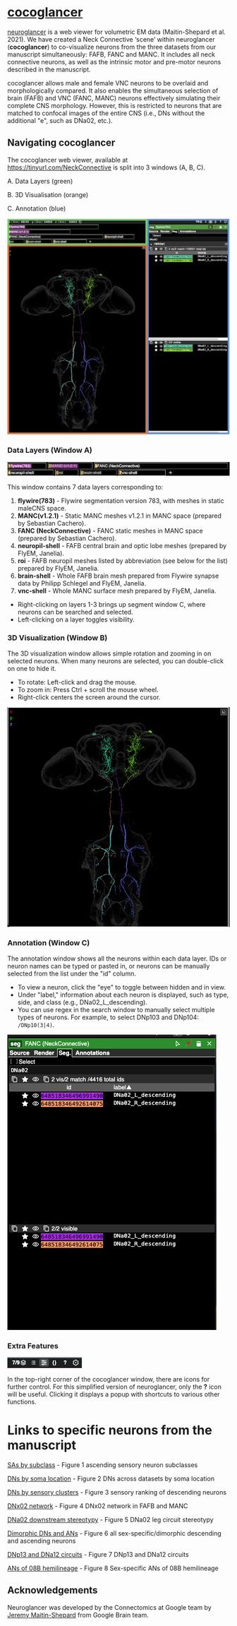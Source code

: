 # [cocoglancer ](https://tinyurl.com/NeckConnective)

[neuroglancer](https://github.com/google/neuroglancer) is a web viewer for volumetric EM data (Maitin-Shepard et al. 2021). We have created a Neck Connective ‘scene’ within neuroglancer (**cocoglancer**) to co-visualize neurons from the three datasets from our manuscript simultaneously: FAFB, FANC and MANC. It includes all neck connective neurons, as well as the intrinsic motor and pre-motor neurons described in the manuscript.

cocoglancer allows male and female VNC neurons to be overlaid and morphologically compared. It also enables the simultaneous selection of brain (FAFB) and VNC (FANC, MANC) neurons  effectively simulating their complete CNS morphology. However, this is restricted to neurons that are matched to confocal images of the entire CNS (i.e., DNs without the additional "e", such as DNa02, etc.).

## Navigating cocoglancer

The cocoglancer web viewer, available at https://tinyurl.com/NeckConnective is split into 3 windows (A, B, C).

A. Data Layers (green)

B. 3D Visualisation (orange)

C. Annotation (blue)

![](images/full_window.png "full neuroglancer window")

### Data Layers (Window A)

![](images/data_layer.png "neuroglancer data panel")

This window contains 7 data layers corresponding to:

1. **flywire(783)** - Flywire segmentation version 783, with meshes in static maleCNS space.
2. **MANC(v1.2.1)** - Static MANC meshes v1.2.1 in MANC space (prepared by Sebastian Cachero).
3. **FANC (NeckConnective)** - FANC static meshes in MANC space (prepared by Sebastian Cachero).
4. **neuropil-shell** - FAFB central brain and optic lobe meshes (prepared by FlyEM, Janelia).
5. **roi** - FAFB neuropil meshes listed by abbreviation (see below for the list) prepared by FlyEM, Janelia.
6. **brain-shell** - Whole FAFB brain mesh prepared from Flywire synapse data by Philipp Schlegel and FlyEM, Janelia.
7. **vnc-shell** - Whole MANC surface mesh prepared by FlyEM, Janelia.

- Right-clicking on layers 1-3 brings up segment window C, where neurons can be searched and selected.
- Left-clicking on a layer toggles visibility.




### 3D Visualization (Window B)

The 3D visualization window allows simple rotation and zooming in on selected neurons. When many neurons are selected, you can double-click on one to hide it.

- To rotate: Left-click and drag the mouse.
- To zoom in: Press Ctrl + scroll the mouse wheel.
- Right-click centers the screen around the cursor.

![](images/3d_visualisation.png "visualisation window")

### Annotation (Window C)

The annotation window shows all the neurons within each data layer. IDs or neuron names can be typed or pasted in, or neurons can be manually selected from the list under the "id" column.

- To view a neuron, click the "eye" to toggle between hidden and in view.
- Under "label," information about each neuron is displayed, such as type, side, and class (e.g., DNa02_L_descending).
- You can use regex in the search window to manually select multiple types of neurons. For example, to select DNp103 and DNp104: `/DNp10(3|4)`.

![](images/annotation.png "annotation window")

### Extra Features

![](images/help_bar.png "help bar only")

In the top-right corner of the cocoglancer window, there are icons for further control. For this simplified version of neuroglancer, only the **?** icon will be useful. Clicking it displays a popup with shortcuts to various other functions.

# Links to specific neurons from the manuscript

[SAs by subclass](https://neuroglancer-demo.appspot.com/#!gs://flyem-user-links/short/sensory_ascending_subclasses.json) - Figure 1 ascending sensory neuron subclasses

[DNs by soma location](https://neuroglancer-demo.appspot.com/#!gs://flyem-user-links/short/DNs_by_soma_location.json) - Figure 2 DNs across datasets by soma location

[DNs by sensory clusters](https://neuroglancer-demo.appspot.com/#!gs://flyem-user-links/short/DNSensoryClusters.json) - Figure 3 sensory ranking of descending neurons

[DNx02 network](https://neuroglancer-demo.appspot.com/#!gs://flyem-user-links/short/DNx02.json) - Figure 4 DNx02 network in FAFB and MANC

[DNa02 downstream stereotypy](https://neuroglancer-demo.appspot.com/#!gs://flyem-user-links/short/DNa02_circuit.json) - Figure 5 DNa02 leg circuit stereotypy

[Dimorphic DNs and ANs](https://neuroglancer-demo.appspot.com/#!gs://flyem-user-links/short/dimorphic_DNs_ANs.json) - Figure 6 all sex-specific/dimorphic descending and ascending neurons

[DNp13 and DNa12 circuits](https://neuroglancer-demo.appspot.com/#!gs://flyem-user-links/short/DNp13_and_DNa12_circuits.json) - Figure 7 DNp13 and DNa12 circuits

[ANs of 08B hemilineage](https://neuroglancer-demo.appspot.com/#!gs://flyem-user-links/short/sex-specific_ANs_of_08B_hemilineage.json) - Figure 8 Sex-specific ANs of 08B hemilineage



## Acknowledgements

Neuroglancer was developed by the Connectomics at Google team by  [Jeremy Maitin-Shepard](https://github.com/jbms) from Google Brain team.
